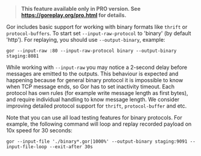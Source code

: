 > **This feature available only in PRO version. See https://goreplay.org/pro.html for details.**

Gor includes basic support for working with binary formats like `thrift` or `protocol-buffers`. To start set `--input-raw-protocol` to 'binary' (by default 'http'). For replaying, you should use `--output-binary`, example:

```
gor --input-raw :80 --input-raw-protocol binary --output-binary staging:8081
```

While working with `--input-raw` you may notice a 2-second delay before messages are emitted to the outputs. This behaviour is expected and happening because for general binary protocol it is impossible to know when TCP message ends, so Gor has to set inactivity timeout. Each protocol has own rules (for example write message length as first bytes), and require individual handling to know message length. We consider improving detailed protocol support for `thrift`, `protocol-buffer` and etc.

Note that you can use all load testing features for binary protocols. For example, the following command will loop and replay recorded payload on 10x speed for 30 seconds:
```
gor --input-file './binary*.gor|1000%' --output-binary staging:9091 --input-file-loop --exit-after 30s
```